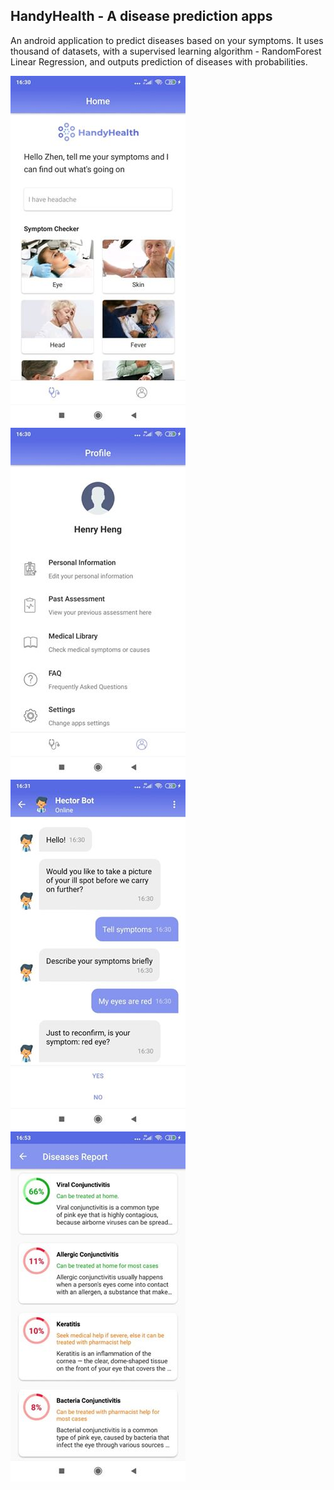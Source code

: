 

## HandyHealth - A disease prediction apps

An android application to predict diseases based on your symptoms. It uses thousand of datasets, with a supervised learning algorithm - RandomForest Linear Regression, and outputs prediction of diseases with probabilities.

![alt-text](https://github.com/Tymursabrove/medical-disease-predict-ai/blob/master/1.jpg)
![alt-text](https://github.com/Tymursabrove/medical-disease-predict-ai/blob/master/2.jpg)
![alt-text](https://github.com/Tymursabrove/medical-disease-predict-ai/blob/master/3.jpg)
![alt-text](https://github.com/Tymursabrove/medical-disease-predict-ai/blob/master/4.jpg)
